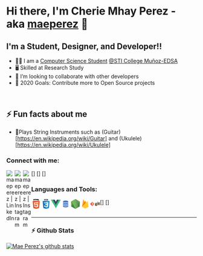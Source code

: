 # Hi there, I'm Cherie Mhay Perez - aka [maeperez][github] 👋

## I'm a Student, Designer, and Developer!!
- 🧑‍🎓 I am a [Computer Science Student](https://en.wikipedia.org/wiki/Computer_science) [@STI College Muñoz-EDSA](https://www.facebook.com/munoz.sti.edu)
- 🖥️ Skilled at Research Study
- 👯 I’m looking to collaborate with other developers
- 🥅 2020 Goals: Contribute more to Open Source projects
<br />

## ⚡ Fun facts about me
- 🎸Plays String Instruments such as (Guitar)[https://en.wikipedia.org/wiki/Guitar] and (Ukulele)[https://en.wikipedia.org/wiki/Ukulele]


### Connect with me:

[<img align="left" alt="maeperez | LinkedIn" width="22px" src="https://cdn.jsdelivr.net/npm/simple-icons@v3/icons/linkedin.svg" />]
[<img align="left" alt="maeperez | Instagram" width="22px" src="https://cdn.jsdelivr.net/npm/simple-icons@v3/icons/instagram.svg" />]
[<img align="left" alt="maeperez | Instagram" width="22px" src="https://cdn.jsdelivr.net/npm/simple-icons@v3/icons/whatsapp.svg" />]
<br />

### Languages and Tools:

[<img align="left" alt="HTML5" width="26px" src="https://raw.githubusercontent.com/github/explore/80688e429a7d4ef2fca1e82350fe8e3517d3494d/topics/html/html.png" />]
<img align="left" alt="CSS3" width="26px" src="https://raw.githubusercontent.com/github/explore/80688e429a7d4ef2fca1e82350fe8e3517d3494d/topics/css/css.png" />
<img align="left" alt="VueJS" width="26px" src="https://raw.githubusercontent.com/github/explore/80688e429a7d4ef2fca1e82350fe8e3517d3494d/topics/vue/vue.png" />
[<img align="left" alt="SQL" width="26px" src="https://raw.githubusercontent.com/github/explore/80688e429a7d4ef2fca1e82350fe8e3517d3494d/topics/sql/sql.png" />]
<img align="left" alt="NodeJS" width="26px" src="https://raw.githubusercontent.com/github/explore/80688e429a7d4ef2fca1e82350fe8e3517d3494d/topics/nodejs/nodejs.png" />
<img align="left" alt="Firebase" width="26px" src="https://raw.githubusercontent.com/github/explore/80688e429a7d4ef2fca1e82350fe8e3517d3494d/topics/firebase/firebase.png" />
<img align="left" alt="Git" width="26px" src="https://raw.githubusercontent.com/github/explore/80688e429a7d4ef2fca1e82350fe8e3517d3494d/topics/git/git.png" />
<br />
<br />

---
### :zap: Github Stats
[![Mae Perez's github stats](https://github-readme-stats.masterxhen.vercel.app/api?username=maeperez)](https://github.com/anuraghazra/github-readme-stats)
<br />



<!-- Social Media Platforms-->
[github]: http://github.com/maeperez
[linkedin]: https://linkedin.com/in/maeperez
[whatsapp]: https://wa.me/639751784518


